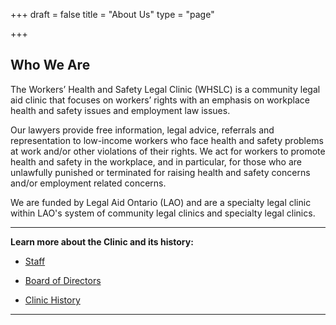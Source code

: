 +++
draft = false
title = "About Us"
type = "page"

+++
## **Who We Are**

The Workers’ Health and Safety Legal Clinic (WHSLC) is a community legal aid clinic that focuses on workers’ rights with an emphasis on workplace health and safety issues and employment law issues.

Our lawyers provide free information, legal advice, referrals and representation to low-income workers who face health and safety problems at work and/or other violations of their rights. We act for workers to promote health and safety in the workplace, and in particular, for those who are unlawfully punished or terminated for raising health and safety concerns and/or employment related concerns.

We are funded by Legal Aid Ontario (LAO) and are a specialty legal clinic within LAO's system of community legal clinics and specialty legal clinics.

* * *

**Learn more about the Clinic and its history:**

*   [Staff](/menu/aboutus/staff/)

*   [Board of Directors](/menu/aboutus/board-of-directors/)

*   [Clinic History](/menu/aboutus/clinic-history/)

* * *
